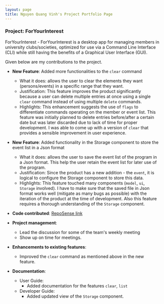 ```yaml
---
layout: page
title: Nguyen Quang Vinh's Project Portfolio Page
---
```


### Project: ForYourInterest

ForYourInterest - ForYourInterest is a desktop app for managing members in university clubs/societies, optimized for use via a Command Line Interface (CLI) while still having the benefits of a Graphical User Interface (GUI).

Given below are my contributions to the project.

* **New Feature**: Added more functionalities to the `clear` command
    * What it does: allows the user to clear the elements they want (persons/events) in a specific range that they want.
    * Justification: This feature improves the product significantly because a user can delete multiple entries at once using a single `clear` command instead of using multiple `delete` commands.
    * Highlights: This enhancement suggests the use of `flags` to differentiate commands operating on the member or event list. This feature was initially planned to delete entries before/after a certain date but was later discarded due to lack of time for proper development. I was able to come up with a version of `clear` that provides a sensible improvement in user experience.
    
* **New Feature**: Added functionality in the Storage component to store the event list in a Json format
    * What it does: allows the user to save the event list of the program in a Json format. This help the user retain the event list for later use of the program.
    * Justification: Since the product has a new addition - the `event`, it is logical to configure the Storage component to store this data.
    * Highlights: This feature touched many components (`model`, `ui`, `Storage` involved). I have to make sure that the saved file in Json format works well (mitigate as many bugs as possible) with the iteration of the product at the time of development. Also this feature requires a thorough understanding of the `Storage` component.

* **Code contributed**: [RepoSense link](https://nus-cs2103-ay2122s1.github.io/tp-dashboard/?search=T16-4&sort=groupTitle&sortWithin=title&timeframe=commit&mergegroup=&groupSelect=groupByRepos&breakdown=true&checkedFileTypes=docs~functional-code~test-code~other&since=2021-09-17&tabOpen=true&tabType=authorship&zFR=false&tabAuthor=IceWizard4902&tabRepo=AY2122S1-CS2103-T16-4%2Ftp%5Bmaster%5D&authorshipIsMergeGroup=false&authorshipFileTypes=docs~functional-code~test-code&authorshipIsBinaryFileTypeChecked=false)

* **Project management**:
    * Lead the discussion for some of the team's weekly meeting
    * Show up on time for meetings.

* **Enhancements to existing features**:
    * Improved the `clear` command as mentioned above in the new feature.

* **Documentation**:
    * User Guide:
        * Added documentation for the features `clear`, `list`
    * Developer Guide:
        * Added updated view of the `Storage` component.